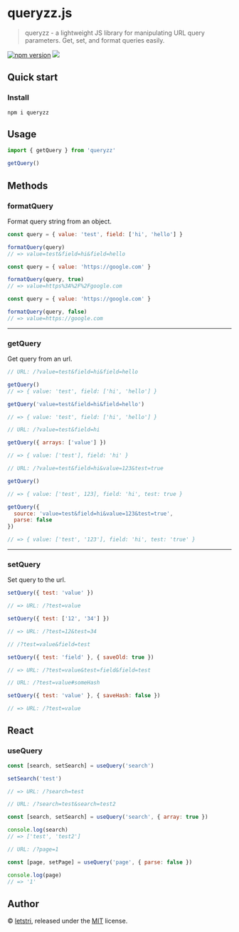 # queryzz.js

> queryzz - a lightweight JS library for manipulating URL query parameters. Get, set, and format queries easily.

[![npm version](https://badge.fury.io/js/queryzz.svg)](https://www.npmjs.com/package/queryzz)
[![](https://data.jsdelivr.com/v1/package/npm/queryzz/badge)](https://www.jsdelivr.com/package/npm/queryzz)

## Quick start

### Install

```shell
npm i queryzz
```

## Usage

```js
import { getQuery } from 'queryzz'

getQuery()
```

## Methods

### formatQuery

Format query string from an object.

```js
const query = { value: 'test', field: ['hi', 'hello'] }

formatQuery(query)
// => value=test&field=hi&field=hello
```

```js
const query = { value: 'https://google.com' }

formatQuery(query, true)
// => value=https%3A%2F%2Fgoogle.com
```

```js
const query = { value: 'https://google.com' }

formatQuery(query, false)
// => value=https://google.com
```

* * *

### getQuery

Get query from an url.

```js
// URL: /?value=test&field=hi&field=hello

getQuery()
// => { value: 'test', field: ['hi', 'hello'] }
```

```js
getQuery('value=test&field=hi&field=hello')

// => { value: 'test', field: ['hi', 'hello'] }
```

```js
// URL: /?value=test&field=hi

getQuery({ arrays: ['value'] })

// => { value: ['test'], field: 'hi' }
```

```js
// URL: /?value=test&field=hi&value=123&test=true

getQuery()

// => { value: ['test', 123], field: 'hi', test: true }
```

```js
getQuery({
  source: 'value=test&field=hi&value=123&test=true',
  parse: false
})

// => { value: ['test', '123'], field: 'hi', test: 'true' }
```

* * *

### setQuery

Set query to the url.

```js
setQuery({ test: 'value' })

// => URL: /?test=value
```

```js
setQuery({ test: ['12', '34'] })

// => URL: /?test=12&test=34
```

```js
// /?test=value&field=test

setQuery({ test: 'field' }, { saveOld: true })

// => URL: /?test=value&test=field&field=test
```

```js
// URL: /?test=value#someHash

setQuery({ test: 'value' }, { saveHash: false })

// => URL: /?test=value
```

## React

### useQuery

```js
const [search, setSearch] = useQuery('search')

setSearch('test')

// => URL: /?search=test
```

```js
// URL: /?search=test&search=test2

const [search, setSearch] = useQuery('search', { array: true })

console.log(search)
// => ['test', 'test2']
```

```js
// URL: /?page=1

const [page, setPage] = useQuery('page', { parse: false })

console.log(page)
// => '1'
```

## Author

© [letstri](https://letstri.dev), released under the [MIT](https://github.com/letstri/queryzz/blob/main/LICENSE) license.
